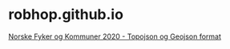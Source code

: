 # robhop.github.io


[Norske Fyker og Kommuner 2020 -
Topojson og Geojson format](https://robhop.github.io/fykler-og-kommuner/index.html "Norske Fyker og Kommuner 2020 - Topojson og Geojson format")
